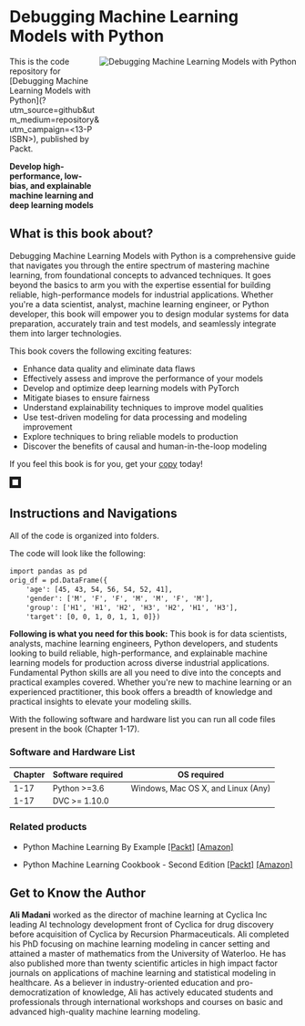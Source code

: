 # Debugging Machine Learning Models with Python

<a href="<Packtpub book link>?utm_source=github&utm_medium=repository&utm_campaign=<13-P ISBN>"><img src="https://static.packt-cdn.com/products/<13-P ISBN>/cover/smaller" alt="Debugging Machine Learning Models with Python" height="256px" align="right"></a>

This is the code repository for [Debugging Machine Learning Models with Python](<Packtpub book link>?utm_source=github&utm_medium=repository&utm_campaign=<13-P ISBN>), published by Packt.

**Develop high-performance, low-bias, and explainable machine learning and deep learning models**

## What is this book about?
Debugging Machine Learning Models with Python is a comprehensive guide that navigates you through the entire spectrum of mastering machine learning, from foundational concepts to advanced techniques. It goes beyond the basics to arm you with the expertise essential for building reliable, high-performance models for industrial applications. Whether you're a data scientist, analyst, machine learning engineer, or Python developer, this book will empower you to design modular systems for data preparation, accurately train and test models, and seamlessly integrate them into larger technologies.

This book covers the following exciting features: 
* Enhance data quality and eliminate data flaws
* Effectively assess and improve the performance of your models
* Develop and optimize deep learning models with PyTorch
* Mitigate biases to ensure fairness
* Understand explainability techniques to improve model qualities
* Use test-driven modeling for data processing and modeling improvement
* Explore techniques to bring reliable models to production
* Discover the benefits of causal and human-in-the-loop modeling

If you feel this book is for you, get your [copy](https://www.amazon.com/dp/1800208588) today!

<a href="https://www.packtpub.com/?utm_source=github&utm_medium=banner&utm_campaign=GitHubBanner"><img src="https://raw.githubusercontent.com/PacktPublishing/GitHub/master/GitHub.png" alt="https://www.packtpub.com/" border="5" /></a>

## Instructions and Navigations
All of the code is organized into folders.

The code will look like the following:
```
import pandas as pd
orig_df = pd.DataFrame({
    'age': [45, 43, 54, 56, 54, 52, 41],
    'gender': ['M', 'F', 'F', 'M', 'M', 'F', 'M'],
    'group': ['H1', 'H1', 'H2', 'H3', 'H2', 'H1', 'H3'],
    'target': [0, 0, 1, 0, 1, 1, 0]})
```

**Following is what you need for this book:**
This book is for data scientists, analysts, machine learning engineers, Python developers, and students looking to build reliable, high-performance, and explainable machine learning models for production across diverse industrial applications. Fundamental Python skills are all you need to dive into the concepts and practical examples covered. Whether you're new to machine learning or an experienced practitioner, this book offers a breadth of knowledge and practical insights to elevate your modeling skills.	

With the following software and hardware list you can run all code files present in the book (Chapter 1-17).

### Software and Hardware List

| Chapter  | Software required                                                                    | OS required                        |
| -------- | -------------------------------------------------------------------------------------| -----------------------------------|
| 1-17 		 |   							         Python >=3.6                                   			  | Windows, Mac OS X, and Linux (Any) |
|  1-17     |   			DVC >= 1.10.0	  |                                    |


### Related products <Other books you may enjoy>
* Python Machine Learning By Example [[Packt]](https://www.packtpub.com/product/python-machine-learning-by-example-third-edition/9781800209718) [[Amazon]](https://www.amazon.in/Python-Machine-Learning-Example-Hayden/dp/1783553111)

* Python Machine Learning Cookbook - Second Edition [[Packt]](https://www.packtpub.com/product/python-machine-learning-cookbook-second-edition/9781789808452) [[Amazon]](https://www.amazon.in/Python-Machine-Learning-Cookbook-real-world/dp/1789808456)

## Get to Know the Author
**Ali Madani** worked as the director of machine learning at Cyclica Inc leading AI technology development front of Cyclica for drug discovery before acquisition of Cyclica by Recursion Pharmaceuticals. Ali completed his PhD focusing on machine learning modeling in cancer setting and attained a master of mathematics from the University of Waterloo. He has also published more than twenty scientific articles in high impact factor journals on applications of machine learning and statistical modeling in healthcare. As a believer in industry-oriented education and pro-democratization of knowledge, Ali has actively educated students and professionals through international workshops and courses on basic and advanced high-quality machine learning modeling.



